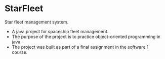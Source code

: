 # StarFleet
Star fleet management system.
* A java project for spaceship fleet management.
* The purpose of the project is to practice object-oriented programming in java.
* The project was built as part of a final assignment in the software 1 course.
